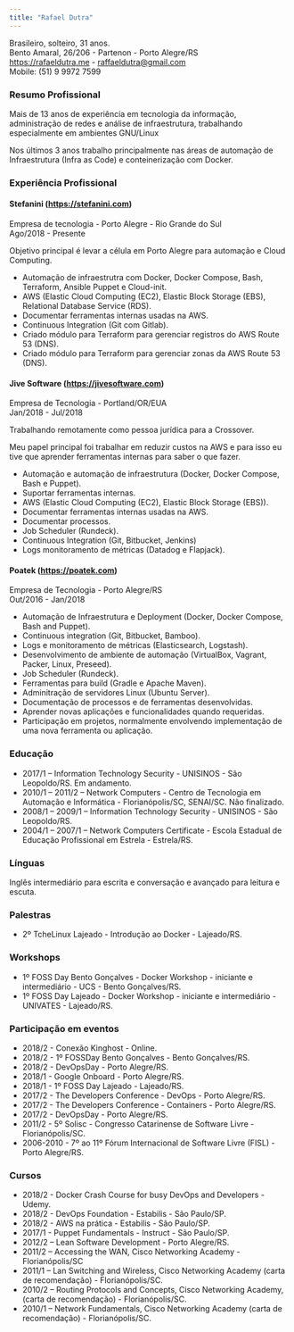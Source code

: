 ```yaml
---
title: "Rafael Dutra"
---
```


Brasileiro, solteiro, 31 anos.  
Bento Amaral, 26/206 - Partenon - Porto Alegre/RS  
https://rafaeldutra.me - raffaeldutra@gmail.com  
Mobile: (51) 9 9972 7599  

### Resumo Profissional  
Mais de 13 anos de experiência em tecnologia da informação, administração de redes e análise de infraestrutura, trabalhando especialmente em ambientes GNU/Linux

Nos últimos 3 anos trabalho principalmente nas áreas de automação de Infraestrutura (Infra as Code) e conteinerização com Docker.

### Experiência Profissional  
#### Stefanini (https://stefanini.com)  
Empresa de tecnologia - Porto Alegre - Rio Grande do Sul  
Ago/2018 - Presente

Objetivo principal é levar a célula em Porto Alegre para automação e Cloud Computing.

* Automação de infraestrutra com Docker, Docker Compose, Bash, Terraform, Ansible Puppet e Cloud-init.
* AWS (Elastic Cloud Computing (EC2), Elastic Block Storage (EBS), Relational Database Service (RDS).
* Documentar ferramentas internas usadas na AWS.
* Continuous Integration (Git com Gitlab).
* Criado módulo para Terraform para gerenciar registros do AWS Route 53 (DNS).
* Criado módulo para Terraform para gerenciar zonas da AWS Route 53 (DNS).

#### Jive Software (https://jivesoftware.com)
Empresa de Tecnologia - Portland/OR/EUA  
Jan/2018 - Jul/2018  

Trabalhando remotamente como pessoa jurídica para a Crossover.

Meu papel principal foi trabalhar em reduzir custos na AWS e para isso eu tive que aprender ferramentas internas para saber o que fazer.

* Automação e automação de infraestrutura (Docker, Docker Compose, Bash e Puppet).
* Suportar ferramentas internas.
* AWS (Elastic Cloud Computing (EC2), Elastic Block Storage (EBS)).
* Documentar ferramentas internas usadas na AWS.
* Documentar processos.
* Job Scheduler (Rundeck).
* Continuous Integration (Git, Bitbucket, Jenkins)
* Logs monitoramento de métricas (Datadog e Flapjack).

#### Poatek (https://poatek.com)
Empresa de Tecnologia - Porto Alegre/RS  
Out/2016 - Jan/2018  

* Automação de Infraestrutura e Deployment (Docker, Docker Compose, Bash and Puppet).
* Continuous integration (Git, Bitbucket, Bamboo).
* Logs e monitoramento de métricas (Elasticsearch, Logstash).
* Desenvolvimento de ambiente de automação (VirtualBox, Vagrant, Packer, Linux, Preseed).
* Job Scheduler (Rundeck).
* Ferramentas para build (Gradle e Apache Maven).
* Adminitração de servidores Linux (Ubuntu Server).
* Documentação de processos e de ferramentas desenvolvidas.
* Aprender novas aplicações e funcionalidades quando requeridas.
* Participação em projetos, normalmente envolvendo implementação de uma nova ferramenta ou aplicação.

### Educação
* 2017/1 – Information Technology Security - UNISINOS - São Leopoldo/RS. Em andamento.
* 2010/1 – 2011/2 – Network Computers - Centro de Tecnologia em Automação e Informática - Florianópolis/SC, SENAI/SC. Não finalizado.
* 2008/1 – 2009/1 – Information Technology Security - UNISINOS - São Leopoldo/RS.
* 2004/1 – 2007/1 – Network Computers Certificate - Escola Estadual de Educação Profissional em Estrela - Estrela/RS.

### Línguas
Inglês intermediário para escrita e conversação e avançado para leitura e escuta.

### Palestras
* 2º TcheLinux Lajeado - Introdução ao Docker - Lajeado/RS.

### Workshops
* 1º FOSS Day Bento Gonçalves - Docker Workshop - iniciante e intermediário - UCS - Bento Gonçalves/RS.
* 1º FOSS Day Lajeado - Docker Workshop - iniciante e intermediário - UNIVATES - Lajeado/RS.

### Participação em eventos
* 2018/2 - Conexão Kinghost - Online.
* 2018/2 - 1º FOSSDay Bento Gonçalves - Bento Gonçalves/RS.
* 2018/2 - DevOpsDay - Porto Alegre/RS.
* 2018/1 - Google Onboard - Porto Alegre/RS.
* 2018/1 - 1º FOSS Day Lajeado - Lajeado/RS.
* 2017/2 - The Developers Conference - DevOps - Porto Alegre/RS.
* 2017/2 - The Developers Conference - Containers - Porto Alegre/RS.
* 2017/2 - DevOpsDay - Porto Alegre/RS.
* 2011/2 - 5º Solisc - Congresso Catarinense de Software Livre - Florianópolis/SC.
* 2006-2010 - 7º ao 11º Fórum Internacional de Software Livre (FISL) - Porto Alegre/RS.

### Cursos
* 2018/2 - Docker Crash Course for busy DevOps and Developers - Udemy.
* 2018/2 - DevOps Foundation - Estabilis - São Paulo/SP.
* 2018/2 - AWS na prática - Estabilis - São Paulo/SP.
* 2017/1 - Puppet Fundamentals - Instruct - São Paulo/SP.
* 2012/2 – Lean Software Development - Porto Alegre/RS.
* 2011/2 – Accessing the WAN, Cisco Networking Academy - Florianópolis/SC
* 2011/1 – Lan Switching and Wireless, Cisco Networking Academy (carta de recomendação) - Florianópolis/SC.
* 2010/2 – Routing Protocols and Concepts, Cisco Networking Academy, (carta de recomendação) - Florianópolis/SC.
* 2010/1 – Network Fundamentals, Cisco Networking Academy (carta de recomendação) - Florianópolis/SC.